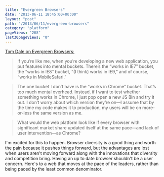 ```yaml
---
title: "Evergreen Browsers"
date: "2013-06-11 18:45:00+00:00"
layout: "post"
path: "/2013/06/11/evergreen-browsers"
category: "platform"
pageViews: "208"
last30pageViews: "0"
---
```


[Tom Dale on Evergreen Browsers:][evergreen]

>If you’re like me, when you’re developing a new web application, you put features into mental buckets. There’s the “works in IE7″ bucket, the “works in IE8″ bucket, “(I think) works in IE9,” and of course, “works in MobileSafari.”

>The one bucket I don’t have is the “works in Chrome” bucket. That’s too much mental overhead. Instead, if I want to test whether something works in Chrome, I just pop open a new JS Bin and try it out. I don’t worry about which version they’re on—I assume that by the time my code makes it to production, my users will be on more-or-less the same version as me.

>What would the web platform look like if every browser with significant market share updated itself at the same pace—and lack of user intervention—as Chrome?

I'm excited for this to happen.  Browser diversity is a good thing and worth the pain because it pushes things forward, but the advantages are lost when users aren't moving forward along with the innovations that diversity and competition bring.  Having an up to date browser shouldn't be a user concern.  Here's to a web that moves at the pace of the leaders, rather than being paced by the least common denominator.


[evergreen]:http://tomdale.net/2013/05/evergreen-browsers/
